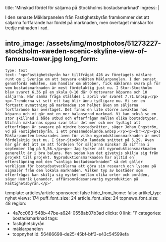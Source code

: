 title: 'Minskad fördel för säljarna på Stockholms bostadsmarknad'
ingress: |
  <p>I den senaste Mäklarpanelen från Fastighetsbyrån framkommer det att säljarna fortfarande har fördel på marknaden, men övertaget minskar för tredje månaden i rad.
  </p>
  
intro_image: /assets/img/mostphotos/51273227-stockholm-sweden-scenic-skyline-view-of-famous-tower.jpg
long_form:
  -
    type: text
    text: '<p>Fastighetsbyrån har tillfrågat 426 av företagets mäklare runt om i Sverige om att besvara enkäten Mäklarpanelen. I den senast genomförda enkäten, som handlar om oktober, fick mäklarna svara på för vem bostadsmarknaden är mest fördelaktig just nu. I Stor-Stockholm blev svaret 6,36 på en skala 0-10 där 0 motsvarar köparna och 10 säljarna. När samma fråga ställdes i april var svaret 7,71.&nbsp;</p><p>–Trenderna vi sett ett tag blir ännu tydligare nu. Vi ser en fortsatt avmattning på marknaden som helhet även om säljarna fortfarande har övertaget. Det finns en lite större avvaktan hos köparna och vi går mot en mer balanserad marknad. Vi kan också se en stor skillnad i både utbud och efterfrågan mellan olika bostadstyper. Utifrån mäklarnas öppna svar blir det mer och mer tydligt att efterfrågan är svagare på mindre bostadsrätter, säger Johan Engström, vd på Fastighetsbyrån, i ett pressmeddelande.&nbsp;</p><p><br></p><p>I Mäklarpanelen besvarades även för vilka nyproduktionsmarknaden är mest fördelaktig just nu. I Stor-Stockholm landade snittet på 5,29. Även här går det att se att fördelen för säljarna minskar då siffran i september låg på 5,56.</p><p>– Jag tycker att nyproduktionsmarknaden generellt är i bra balans. Men sedan kan det givetvis skilja sig från projekt till projekt. Nyproduktionsmarknaden har alltid en eftersläpning mot den ”vanliga bostadsmarknaden” så det gäller verkligen för bostadsutvecklarna att göra sin research och lyssna på signaler från den lokala marknaden. Vilken typ av bostäder som efterfrågas kan skilja sig mycket mellan olika orter och områden, säger Henrik Lenander, affärsområdesansvarig nyproduktion på Fastighetsbyrån.</p>'
template: articles/article
sponsored: false
hide_from_home: false
artikel_typ: nyhet
views: 174
puff_font_size: 24
article_font_size: 24
topnews_font_size: 48
region:
  - 4a7cc063-548b-47be-a624-0558ab07b3ad
clicks: 0
link: '1'
categories: bostadsmarknad
tags:
  - fastighetsbyrån
  - mäklarpanelen
  - toppnyhet
id: 56486698-de25-45bf-bff3-e43c54599efa
